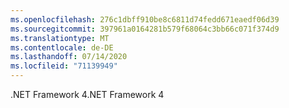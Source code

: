 ```yaml
---
ms.openlocfilehash: 276c1dbff910be8c6811d74fedd671eaedf06d39
ms.sourcegitcommit: 397961a0164281b579f68064c3bb66c071f374d9
ms.translationtype: MT
ms.contentlocale: de-DE
ms.lasthandoff: 07/14/2020
ms.locfileid: "71139949"
---
```

<span data-ttu-id="03111-101">.NET Framework 4</span><span class="sxs-lookup"><span data-stu-id="03111-101">.NET Framework 4</span></span>